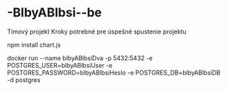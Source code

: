 # -BlbyABlbsi--be
Tímový projekt
Kroky potrebné pre úspešné spustenie projektu

npm install chart.js

docker run --name blbyABlbsiDva -p 5432:5432 -e POSTGRES_USER=blbyABlbsiUser -e POSTGRES_PASSWORD=blbyABlbsiHeslo -e POSTGRES_DB=blbyABlbsiDB -d postgres
